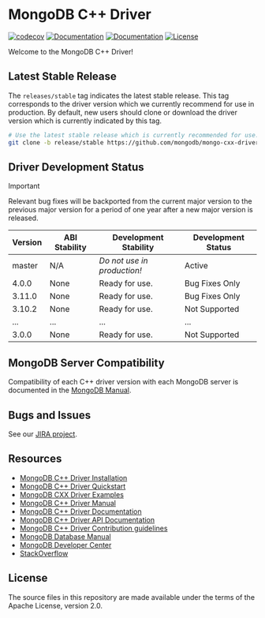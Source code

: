 # MongoDB C++ Driver 
[![codecov](https://codecov.io/gh/mongodb/mongo-cxx-driver/branch/master/graph/badge.svg)](https://codecov.io/gh/mongodb/mongo-cxx-driver)
[![Documentation](https://img.shields.io/badge/docs-doxygen-blue.svg)](https://mongocxx.org/api/mongocxx-v3/)
[![Documentation](https://img.shields.io/badge/docs-mongocxx-green.svg)](https://www.mongodb.com/docs/languages/cpp/cpp-driver/current/)
[![License](https://img.shields.io/badge/License-Apache%202.0-blue.svg)](https://github.com/mongodb/mongo-cxx-driver/blob/master/LICENSE)

Welcome to the MongoDB C++ Driver!

## Latest Stable Release

The `releases/stable` tag indicates the latest stable release.
This tag corresponds to the driver version which we currently recommend for use in production.
By default, new users should clone or download the driver version which is currently indicated by this tag.

```bash
# Use the latest stable release which is currently recommended for use.
git clone -b release/stable https://github.com/mongodb/mongo-cxx-driver.git
```

## Driver Development Status

> [!IMPORTANT]
> Relevant bug fixes will be backported from the current major version to the previous major version for a period of one year after a new major version is released.

| Version     | ABI Stability   | Development Stability       | Development Status |
| ----------- | --------------- | --------------------------- | ------------------ |
| master      | N/A             | _Do not use in production!_ | Active             |
| 4.0.0       | None            | Ready for use.              | Bug Fixes Only     |
| 3.11.0      | None            | Ready for use.              | Bug Fixes Only     |
| 3.10.2      | None            | Ready for use.              | Not Supported      |
| ...         | ...             | ...                         | ...                |
| 3.0.0       | None            | Ready for use.              | Not Supported      |

## MongoDB Server Compatibility

Compatibility of each C++ driver version with each MongoDB server is documented in the [MongoDB Manual](https://www.mongodb.com/docs/drivers/cxx#mongodb-compatibility).

## Bugs and Issues

See our [JIRA project](https://jira.mongodb.com/browse/CXX).

## Resources

* [MongoDB C++ Driver Installation](https://www.mongodb.com/docs/languages/cpp/cpp-driver/current/installation/)
* [MongoDB C++ Driver Quickstart](https://www.mongodb.com/docs/languages/cpp/cpp-driver/current/tutorial/)
* [MongoDB CXX Driver Examples](https://github.com/mongodb/mongo-cxx-driver/tree/master/examples)
* [MongoDB C++ Driver Manual](https://www.mongodb.com/docs/languages/cpp/cpp-driver/current/)
* [MongoDB C++ Driver Documentation](https://www.mongodb.com/docs/drivers/cxx/)
* [MongoDB C++ Driver API Documentation](https://mongocxx.org/api/current/)
* [MongoDB C++ Driver Contribution guidelines](https://www.mongodb.com/docs/languages/cpp/cpp-driver/current/contributing/)
* [MongoDB Database Manual](https://www.mongodb.com/docs/manual/)
* [MongoDB Developer Center](https://www.mongodb.com/developer/languages/cpp/)
* [StackOverflow](https://stackoverflow.com/questions/tagged/mongodb%20c%2b%2b)

## License

The source files in this repository are made available under the terms of
the Apache License, version 2.0.
